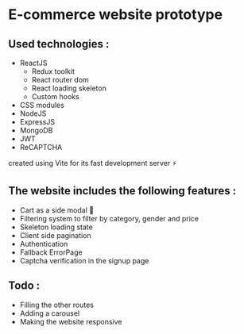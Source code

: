 # E-commerce website prototype

## Used technologies : 
- ReactJS <br>
	+ Redux toolkit <br>
  	+ React router dom <br>
  	+ React loading skeleton <br>
  	+ Custom hooks <br>
- CSS modules <br>
- NodeJS <br>
- ExpressJS <br>
- MongoDB <br>
- JWT <br>
- ReCAPTCHA <br>

created using Vite for its fast development server ⚡

## The website includes the following features :
- Cart as a side modal 🛒 <br>
- Filtering system to filter by category, gender and price <br>
- Skeleton loading state <br>
- Client side pagination <br>
- Authentication <br>
- Fallback ErrorPage <br>
- Captcha verification in the signup page <br>

## Todo :
- Filling the other routes <br>
- Adding a carousel <br>
- Making the website responsive <br>
